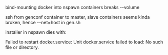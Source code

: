 bind-mounting docker into nspawn containers breaks --volume

ssh from genconf container to master, slave containers seems kinda broken, hence --net=host in gen.sh

installer in nspawn dies with:

Failed to restart docker.service: Unit docker.service failed to load: No such file or directory.
